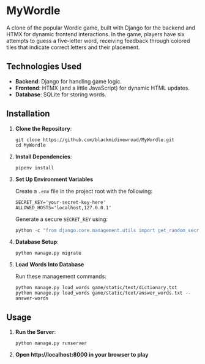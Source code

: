 # MyWordle
A clone of the popular Wordle game, built with Django for the backend and HTMX for dynamic frontend interactions. In the game, players have six attempts to guess a five-letter word, receiving feedback through colored tiles that indicate correct letters and their placement.

## Technologies Used
- **Backend**: Django for handling game logic.
- **Frontend**: HTMX (and a little JavaScript) for dynamic HTML updates.
- **Database**: SQLite for storing words.

## Installation
1. **Clone the Repository**:
   ```
   git clone https://github.com/blackmidinewroad/MyWordle.git
   cd MyWordle
   ```

2. **Install Dependencies**:
   ```
   pipenv install
   ```

3. **Set Up Environment Variables**

   Create a `.env` file in the project root with the following:
   ```
   SECRET_KEY='your-secret-key-here'
   ALLOWED_HOSTS='localhost,127.0.0.1'
   ```
   Generate a secure `SECRET_KEY` using:
   ```python
   python -c "from django.core.management.utils import get_random_secret_key; print(get_random_secret_key())"
   ```

4. **Database Setup**:
   ```
   python manage.py migrate
   ```

5. **Load Words Into Database**

   Run these management commands:
   ```
   python manage.py load_words game/static/text/dictionary.txt
   python manage.py load_words game/static/text/answer_words.txt --answer-words
   ```

## Usage
1. **Run the Server**:
   ```
   python manage.py runserver
   ```
2. **Open http://localhost:8000 in your browser to play**

